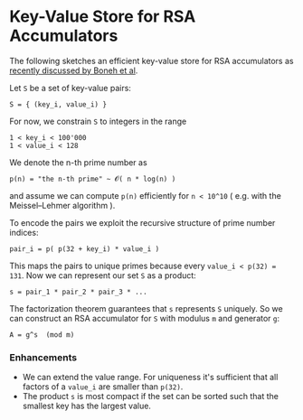 # Key-Value Store for RSA Accumulators

The following sketches an efficient key-value store for RSA accumulators as [recently discussed by Boneh et al](https://eprint.iacr.org/2018/1188.pdf).


Let `S` be a set of key-value pairs:
```
S = { (key_i, value_i) }
```

For now, we constrain `S` to integers in the range

```
1 < key_i < 100'000
1 < value_i < 128
```

We denote the n-th prime number as 
```
p(n) = "the n-th prime" ~ 𝓞( n * log(n) )
```
and assume we can compute `p(n)` efficiently for `n < 10^10` ( e.g. with the Meissel–Lehmer algorithm ).

To encode the pairs we exploit the recursive structure of prime number indices:
```
pair_i = p( p(32 + key_i) * value_i )
```
This maps the pairs to unique primes because every `value_i < p(32) = 131`. Now we can represent our set `S` as a product:
```
s = pair_1 * pair_2 * pair_3 * ...
```

The factorization theorem guarantees that `s` represents `S` uniquely. So we can construct an RSA accumulator for `S` with modulus `m` and generator `g`:

```
A = g^s  (mod m)
```



### Enhancements
- We can extend the value range. For uniqueness it's sufficient that all factors of a `value_i` are smaller than `p(32)`.
- The product `s` is most compact if the set can be sorted such that the smallest key has the largest value.

